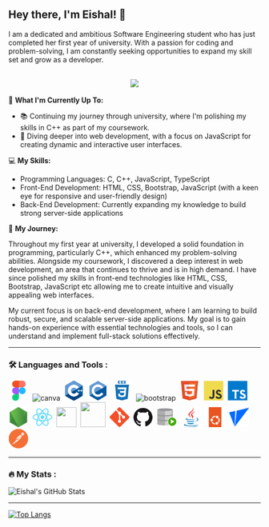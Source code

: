 ## Hey there, I'm Eishal! 👋 
I am a dedicated and ambitious Software Engineering student who has just completed her first year of university. With a passion for coding and problem-solving, I am constantly seeking opportunities to expand my skill set and grow as a developer.
<div id="badges">
  <img src="https://komarev.com/ghpvc/?username=Eishal-Fatima-Qadri&style=flat-square&color=blue" alt=""/>
</div>

<div id="header" align="center">
  <img src="https://i.giphy.com/media/v1.Y2lkPTc5MGI3NjExMGt5cGE1M29kcXlkM2UzYWdtbno4dDhnMXFtNm1hcDNvbXV2dTlzOCZlcD12MV9pbnRlcm5hbF9naWZfYnlfaWQmY3Q9cw/aIJDrOomj81MQZz2uO/giphy.gif" width="200"/>
</div>

🔭 **What I'm Currently Up To:**

- 📚 Continuing my journey through university, where I'm polishing my skills in C++ as part of my coursework.
- 🌱 Diving deeper into web development, with a focus on JavaScript for creating dynamic and interactive user interfaces.



💻 **My Skills:**
- Programming Languages: C, C++, JavaScript, TypeScript
- Front-End Development: HTML, CSS, Bootstrap, JavaScript (with a keen eye for responsive and user-friendly design)
- Back-End Development: Currently expanding my knowledge to build strong server-side applications


🚀 **My Journey:**

Throughout my first year at university, I developed a solid foundation in programming, particularly C++, which enhanced my problem-solving abilities. Alongside my coursework, I discovered a deep interest in web development, an area that continues to thrive and is in high demand. I have since polished my skills in front-end technologies like HTML, CSS, Bootstrap, JavaScript etc allowing me to create intuitive and visually appealing web interfaces.

My current focus is on back-end development, where I am learning to build robust, secure, and scalable server-side applications. My goal is to gain hands-on experience with essential technologies and tools, so I can understand and implement full-stack solutions effectively.

---

### :hammer_and_wrench: Languages and Tools :
<div>
  <img src="https://github.com/devicons/devicon/blob/master/icons/figma/figma-original.svg" width="40" height="40"/>&nbsp;
   <img src="https://github-production-user-asset-6210df.s3.amazonaws.com/136815194/253220886-02494c7c-de6a-43a6-9293-6369696842ed.png"  title="canva" alt="canva" width="40" height="40"/>&nbsp;
   <img src="https://github.com/devicons/devicon/blob/master/icons/cplusplus/cplusplus-original.svg"  title="CPLUSPLUS" alt="CPLUSPLUS" width="40" height="40"/>&nbsp;
   <img src="https://github.com/devicons/devicon/blob/master/icons/c/c-original.svg" width="40" height="40"/>&nbsp;
  <img src="https://github.com/devicons/devicon/blob/master/icons/css3/css3-plain-wordmark.svg"  title="CSS3" alt="CSS" width="40" height="40"/>&nbsp;
   <img src="https://user-images.githubusercontent.com/25181517/183898054-b3d693d4-dafb-4808-a509-bab54cf5de34.png"  title="bootstrap" alt="bootstrap" width="40" height="40"/>&nbsp;
  <img src="https://github.com/devicons/devicon/blob/master/icons/html5/html5-original.svg" title="HTML5" alt="HTML" width="40" height="40"/>&nbsp;
  <img src="https://github.com/devicons/devicon/blob/master/icons/javascript/javascript-original.svg" title="JavaScript" alt="JavaScript" width="40" height="40"/>&nbsp;
    <img src="https://github.com/devicons/devicon/blob/master/icons/typescript/typescript-original.svg" width="40" height="40"/>&nbsp;
  <img src="https://github.com/devicons/devicon/blob/master/icons/nodejs/nodejs-original.svg" width="40" height="40"/>&nbsp;
      <img src="https://github.com/devicons/devicon/blob/master/icons/react/react-original.svg" width="40" height="40"/>&nbsp;
   <img src="https://user-images.githubusercontent.com/25181517/121401671-49102800-c959-11eb-9f6f-74d49a5e1774.png" width="40" height="40"/>&nbsp;
   <img src="https://user-images.githubusercontent.com/25181517/183859966-a3462d8d-1bc7-4880-b353-e2cbed900ed6.png" width="50" height="50" />&nbsp;
     <img src="https://github.com/devicons/devicon/blob/master/icons/git/git-original.svg" width="40" height="40"/>&nbsp;
  <img src="https://github.com/devicons/devicon/blob/master/icons/github/github-original.svg" width="40" height="40"/>&nbsp;
     <img src="https://github.com/devicons/devicon/blob/master/icons/sqldeveloper/sqldeveloper-original.svg" width="40" height="40"/>&nbsp;
         <img src="https://github.com/devicons/devicon/blob/master/icons/java/java-original.svg" width="40" height="40"/>&nbsp;
         <img src="https://github.com/devicons/devicon/blob/master/icons/ubuntu/ubuntu-original.svg" width="40" height="40"/>&nbsp;
         <img src="https://github.com/devicons/devicon/blob/master/icons/vite/vite-original.svg" width="40" height="40"/>&nbsp;
          <img src="https://github.com/devicons/devicon/blob/master/icons/postman/postman-original.svg" width="40" height="40"/>&nbsp;
         
  
  
</div>

---

### 🔥 My Stats :

![Eishal's GitHub Stats](https://github-readme-stats.vercel.app/api?username=Eishal-Fatima-Qadri&show_icons=true&theme=dracula)


---

[![Top Langs](https://github-readme-stats.vercel.app/api/top-langs/?username=Eishal-Fatima-Qadri&layout=compact&theme=vision-friendly-dark)](https://github.com/anuraghazra/github-readme-stats)
